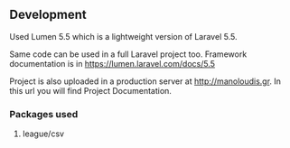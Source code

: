 ## Development

Used Lumen 5.5 which is a lightweight version of Laravel 5.5.

Same code can be used in a full Laravel project too.
Framework documentation is in https://lumen.laravel.com/docs/5.5

Project is also uploaded in a production server at http://manoloudis.gr. In this url you will find Project Documentation.

### Packages used
1. league/csv